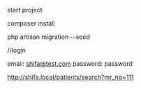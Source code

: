 start project 

composer install 

php artisan migration --seed

//login

email: shifa@test.com
password: password


http://shifa.local/patients/search?mr_no=111
